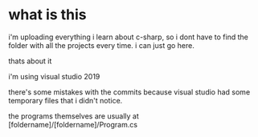 # what is this
i'm uploading everything i learn about c-sharp, so i dont have to find the folder with all the
projects every time. i can just go here.

thats about it

i'm using visual studio 2019

there's some mistakes with the commits because visual studio had some temporary files that
i didn't notice.

the programs themselves are usually at [foldername]/[foldername]/Program.cs